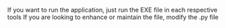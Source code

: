 If you want to run the application, just run the EXE file in each respective tools
If you are looking to enhance or maintain the file, modify the .py file
